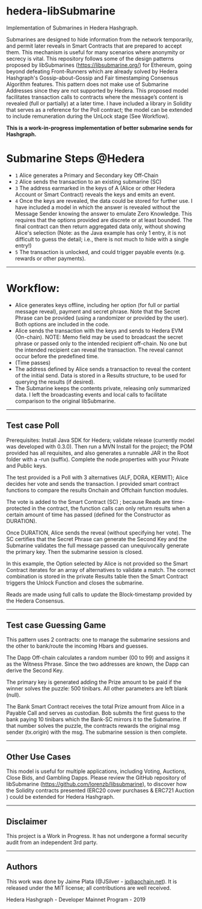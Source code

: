 # hedera-libSubmarine
Implementation of Submarines in Hedera Hashgraph.

Submarines are designed to hide information from the network temporarily, and permit later reveals in Smart Contracts that are prepared to accept them. This mechanism is useful for many scenarios where anonymity or secrecy is vital.
This repository follows some of the design patterns proposed by libSubmarines (https://libsubmarine.org/) for Ethereum, going beyond defeating Front-Runners which are already solved by Hedera Hashgraph's Gossip-about-Gossip and Fair timestamping Consensus Algorithm features. This pattern does not make use of Submarine Addresses since they are not supported by Hedera.
This proposed model facilitates transaction calls to contracts where the message’s content is revealed (full or partially) at a later time. I have included a library in Solidity that serves as a reference for the Poll contract; the model can be extended to include remuneration during the UnLock stage (See Workflow).

**This is a work-in-progress implementation of better submarine sends for Hashgraph.**

# Submarine Steps @Hedera

- `1` Alice generates a Primary and Secondary key Off-Chain 
- `2` Alice sends the transaction to an existing submarine (SC)
- `3` The address earmarked in the keys of A (Alice or other Hedera Account or Smart Contract) 
      reveals the keys and emits an event.
- `4` Once the keys are revealed, the data could be stored for further use. I have included
      a model in which the answer is revealed without the Message Sender knowing the answer
      to emulate Zero Knowledge. This requires that the options provided are discrete or 
      at least bounded. The final contract can then return aggregated data only, without showing 
      Alice's selection (Note: as the Java example has only 1 entry, it is not difficult to guess the detail; i.e., there is not much to hide with a single entry!)  
- `5` The transaction is unlocked, and could trigger payable events (e.g. rewards or other 
      payments).

-----------
# Workflow:
- Alice generates keys offline, including her option (for full or partial message reveal), payment and secret phrase. Note that the Secret Phrase can be provided (using a randomizer or provided by the user). Both options are included in the code.
- Alice sends the transaction with the keys and sends to Hedera EVM (On-chain).
  NOTE: Memo field may be used to broadcast the secret phrase or passed only to the intended recipient 
  off-chain. No one but the intended recipient can reveal the transaction. The reveal cannot occur
  before the predefined time.
- (Time passes)
- The address defined by Alice sends a transaction to reveal the content of the initial send. Data is stored in a Results structure, to be used for querying the results (if desired).
- The Submarine keeps the contents private, releasing only summarized data. I left the broadcasting events and local calls to facilitate comparison to the original libSubmarine.

-----------
## Test case Poll 

Prerequisites:
Install Java SDK for Hedera; validate release (currently model was developed with 0.3.0).
Then run a MVN Install for the project; the POM provided has all requisites, and also generates a runnable JAR in the Root folder with a -run (suffix).
Complete the node.properties with your Private and Public keys.


The test provided is a Poll with 3 alternatives (ALF, DORA, KERMIT); Alice decides her vote and sends 
the transaction.
I provided smart contract functions to compare the results Onchain and Offchain function modules.

The vote is added to the Smart Contract (SC) ; because Reads are time-protected in the contract, the function
calls can only return results when a certain amount of time has passed (defined for the Constructor as DURATION).

Once DURATION, Alice sends the reveal (without specifying her vote). The SC certifies that 
the Secret Phrase can generate the Second Key and the Submarine validates the full message passed can unequivocally generate the primary key. Then the submarine session is closed.

In this example, the Option selected by Alice is not provided so the Smart Contract iterates for an 
array of alternatives to validate a match. The correct combination is stored in the private Results table then the Smart Contract triggers the Unlock Function and closes the submarine.

Reads are made using full calls to update the Block-timestamp provided by the Hedera Consensus.

-----------
## Test case Guessing Game

This pattern uses 2 contracts: one to manage the submarine sessions and the other to bank/route the incoming Hbars and guesses.

The Dapp Off-chain calculates a random number (00 to 99) and assigns it as the Witness Phrase. Since the two addresses are known, the Dapp can derive the Second Key.

The primary key is generated adding the Prize amount to be paid if the winner solves the puzzle: 500 tinibars.
All other parameters are left blank (null).

The Bank Smart Contract receives the total Prize amount from Alice in a Payable Call and serves as custodian.
Bob submits the first guess to the bank paying 10 tinibars which the Bank-SC mirrors it to the Submarine. If that number solves the puzzle, the contracts rewards the original msg sender (tx.origin) with the msg. The submarine session is then complete. 

-------------
## Other Use Cases
This model is useful for multiple applications, including Voting, Auctions, Close Bids, and Gambling Dapps.
Please review the GitHub repository of libSubmarine (https://github.com/lorenzb/libsubmarine), to discover how the Solidity contracts presented (ERC20 cover purchases & ERC721 Auction ) could be extended for Hedera Hashgraph.

-------------
## Disclaimer
This project is a Work in Progress. It has not undergone a formal security audit from an independent 
3rd party.

-----------
## Authors

This work was done by Jaime Plata (@JSilver - jp@aochain.net). It is released under the MIT license; all contributions 
are well received.

Hedera Hashgraph - Developer Mainnet Program - 2019
